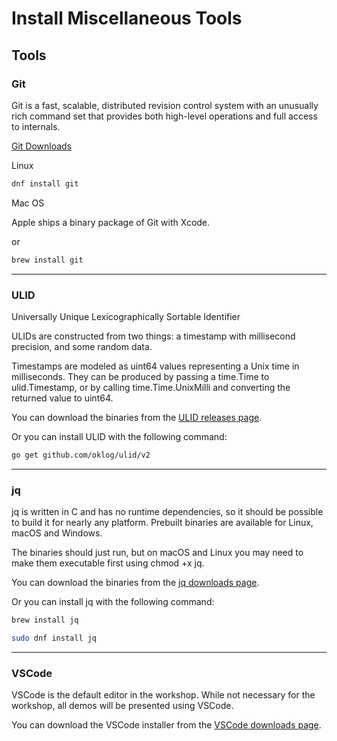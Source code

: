 # Install Miscellaneous Tools

## Tools

### Git

Git is a fast, scalable, distributed revision control system with an unusually
rich command set that provides both high-level operations and full access to
internals.

[Git Downloads](https://git-scm.com/downloads)

Linux

```bash
dnf install git
```

Mac OS

Apple ships a binary package of Git with Xcode.

or

```bash
brew install git
```

---

### ULID

Universally Unique Lexicographically Sortable Identifier

ULIDs are constructed from two things: a timestamp with millisecond precision,
and some random data.

Timestamps are modeled as uint64 values representing a Unix time in
milliseconds. They can be produced by passing a time.Time to ulid.Timestamp, or
by calling time.Time.UnixMilli and converting the returned value to uint64.

You can download the binaries from the
[ULID releases page](https://github.com/oklog/ulid/releases).

Or you can install ULID with the following command:

```bash
go get github.com/oklog/ulid/v2
```

---

### jq

jq is written in C and has no runtime dependencies, so it should be possible to
build it for nearly any platform. Prebuilt binaries are available for Linux,
macOS and Windows.

The binaries should just run, but on macOS and Linux you may need to make them
executable first using chmod +x jq.

You can download the binaries from the
[jq downloads page](https://jqlang.github.io/jq/download/).

Or you can install jq with the following command:

```bash
brew install jq
```

```bash
sudo dnf install jq
```

---

### VSCode

VSCode is the default editor in the workshop. While not necessary for the
workshop, all demos will be presented using VSCode.

You can download the VSCode installer from the
[VSCode downloads page](https://code.visualstudio.com/download).
